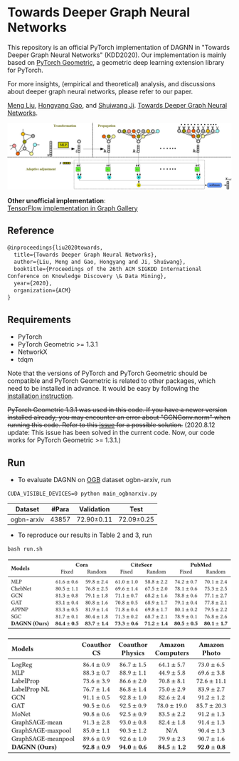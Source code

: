 # Towards Deeper Graph Neural Networks
This repository is an official PyTorch implementation of DAGNN in "Towards Deeper Graph Neural Networks" (KDD2020). Our implementation is mainly based on [PyTorch Geometric](https://pytorch-geometric.readthedocs.io/en/latest/), a geometric deep learning extension library for PyTorch.  

For more insights, (empirical and theoretical) analysis, and discussions about deeper graph neural networks, please refer to our paper.
  
  
[Meng Liu](https://mengliu1998.github.io), [Hongyang Gao](http://people.tamu.edu/~hongyang.gao/), and [Shuiwang Ji](http://people.tamu.edu/~sji/). [Towards Deeper Graph Neural Networks](https://arxiv.org/abs/2007.09296).  

![](https://github.com/mengliu1998/Contents/raw/master/DeeperGNN/DAGNN.jpg)


**Other unofficial implementation**:  
[TensorFlow implementation in Graph Gallery](https://github.com/EdisonLeeeee/GraphGallery) 

## Reference
```
@inproceedings{liu2020towards,
  title={Towards Deeper Graph Neural Networks},
  author={Liu, Meng and Gao, Hongyang and Ji, Shuiwang},
  booktitle={Proceedings of the 26th ACM SIGKDD International Conference on Knowledge Discovery \& Data Mining},
  year={2020},
  organization={ACM}
}
```

## Requirements
* PyTorch
* PyTorch Geometric >= 1.3.1  
* NetworkX
* tdqm  


Note that the versions of PyTorch and PyTorch Geometric should be compatible and PyTorch Geometric is related to other packages, which need to be installed in advance. It would be easy by following the [installation instruction](https://pytorch-geometric.readthedocs.io/en/latest/notes/installation.html#).    

~~PyTorch Geometric 1.3.1 was used in this code. If you have a newer version installed already, you may encounter an error about "GCNConv.norm" when running this code. Refer to this [issue](https://github.com/mengliu1998/DeeperGNN/issues/2) for a possible solution.~~ (2020.8.12 update: This issue has been solved in the current code. Now, our code works for PyTorch Geometric >= 1.3.1.)

## Run
* To evaluate DAGNN on [OGB](https://ogb.stanford.edu/docs/leader_nodeprop/) dataset ogbn-arxiv, run
```linux
CUDA_VISIBLE_DEVICES=0 python main_ogbnarxiv.py
```
|**Dataset**|**#Para**|**Validation**|**Test**|
|-----------|--------------|---------------|----------------|
|ogbn-arxiv|43857|72.90±0.11|72.09±0.25|  

* To reproduce our results in Table 2 and 3, run  
```linux
bash run.sh
```

![](https://github.com/mengliu1998/Contents/blob/master/DeeperGNN/result_citation.png)  

![](https://github.com/mengliu1998/Contents/blob/master/DeeperGNN/result_coauthorship_copurchase.png)
